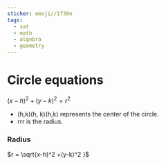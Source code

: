 ```yaml
---
sticker: emoji//1f30e
tags:
  - sat
  - math
  - algebra
  - geometry
---
```

# Circle equations

$(x-h)^2 +(y-k)^2 = r^2$
- (h,k)(h, k)(h,k) represents the center of the circle.
- rrr is the radius.

### Radius

$r = \sqrt{x-h)^2 +(y-k)^2 }$

